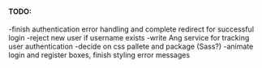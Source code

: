 #### TODO:

-finish authentication error handling and complete redirect for successful login
-reject new user if username exists
-write Ang service for tracking user authentication
-decide on css pallete and package (Sass?)
-animate login and register boxes, finish styling error messages
